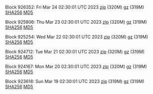 Block 926352: Fri Mar 24 02:30:01 UTC 2023 [zip](https://files.01coin.io/mainnet/2023-03-24/bootstrap.dat.zip) (320M) [gz](https://files.01coin.io/mainnet/2023-03-24/bootstrap.dat.tar.gz) (319M) [SHA256](https://files.01coin.io/mainnet/2023-03-24/sha256.txt) [MD5](https://files.01coin.io/mainnet/2023-03-24/md5.txt)

Block 925806: Thu Mar 23 02:30:01 UTC 2023 [zip](https://files.01coin.io/mainnet/2023-03-23/bootstrap.dat.zip) (320M) [gz](https://files.01coin.io/mainnet/2023-03-23/bootstrap.dat.tar.gz) (319M) [SHA256](https://files.01coin.io/mainnet/2023-03-23/sha256.txt) [MD5](https://files.01coin.io/mainnet/2023-03-23/md5.txt)

Block 925254: Wed Mar 22 02:30:01 UTC 2023 [zip](https://files.01coin.io/mainnet/2023-03-22/bootstrap.dat.zip) (320M) [gz](https://files.01coin.io/mainnet/2023-03-22/bootstrap.dat.tar.gz) (319M) [SHA256](https://files.01coin.io/mainnet/2023-03-22/sha256.txt) [MD5](https://files.01coin.io/mainnet/2023-03-22/md5.txt)

Block 924712: Tue Mar 21 02:30:01 UTC 2023 [zip](https://files.01coin.io/mainnet/2023-03-21/bootstrap.dat.zip) (320M) [gz](https://files.01coin.io/mainnet/2023-03-21/bootstrap.dat.tar.gz) (319M) [SHA256](https://files.01coin.io/mainnet/2023-03-21/sha256.txt) [MD5](https://files.01coin.io/mainnet/2023-03-21/md5.txt)

Block 924167: Mon Mar 20 02:30:01 UTC 2023 [zip](https://files.01coin.io/mainnet/2023-03-20/bootstrap.dat.zip) (320M) [gz](https://files.01coin.io/mainnet/2023-03-20/bootstrap.dat.tar.gz) (319M) [SHA256](https://files.01coin.io/mainnet/2023-03-20/sha256.txt) [MD5](https://files.01coin.io/mainnet/2023-03-20/md5.txt)

Block 923618: Sun Mar 19 02:30:01 UTC 2023 [zip](https://files.01coin.io/mainnet/2023-03-19/bootstrap.dat.zip) (319M) [gz](https://files.01coin.io/mainnet/2023-03-19/bootstrap.dat.tar.gz) (319M) [SHA256](https://files.01coin.io/mainnet/2023-03-19/sha256.txt) [MD5](https://files.01coin.io/mainnet/2023-03-19/md5.txt)
